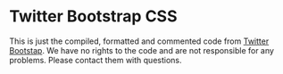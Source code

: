 Twitter Bootstrap CSS
=====================

This is just the compiled, formatted and commented code from [Twitter Bootstap](http://twitter.github.com/bootstrap/). We have no rights to the code and are not responsible for any problems. Please contact them with questions. 